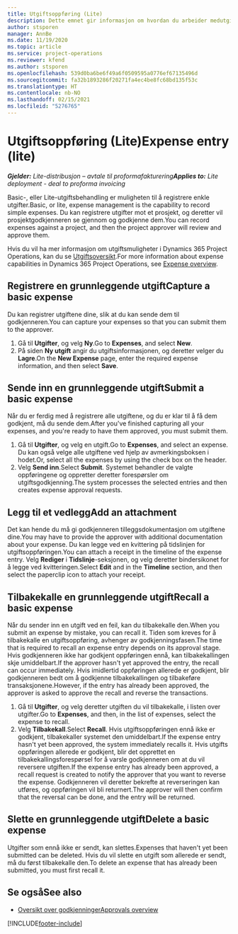```yaml
---
title: Utgiftsoppføring (Lite)
description: Dette emnet gir informasjon om hvordan du arbeider medutgifts registrering i en Lite-distribusjon.
author: stsporen
manager: AnnBe
ms.date: 11/19/2020
ms.topic: article
ms.service: project-operations
ms.reviewer: kfend
ms.author: stsporen
ms.openlocfilehash: 539d0ba6be6f49a6f0509595a0776ef67135496d
ms.sourcegitcommit: fa32b1893286f20271fa4ec4be8fc68bd135f53c
ms.translationtype: HT
ms.contentlocale: nb-NO
ms.lasthandoff: 02/15/2021
ms.locfileid: "5276765"
---
```

# <a name="expense-entry-lite"></a><span data-ttu-id="e57cf-103">Utgiftsoppføring (Lite)</span><span class="sxs-lookup"><span data-stu-id="e57cf-103">Expense entry (lite)</span></span>

<span data-ttu-id="e57cf-104">_**Gjelder:** Lite-distribusjon – avtale til proformafakturering_</span><span class="sxs-lookup"><span data-stu-id="e57cf-104">_**Applies to:** Lite deployment - deal to proforma invoicing_</span></span>

<span data-ttu-id="e57cf-105">Basic-, eller Lite-utgiftsbehandling er muligheten til å registrere enkle utgifter.</span><span class="sxs-lookup"><span data-stu-id="e57cf-105">Basic, or lite, expense management is the capability to record simple expenses.</span></span> <span data-ttu-id="e57cf-106">Du kan registrere utgifter mot et prosjekt, og deretter vil prosjektgodkjenneren se gjennom og godkjenne dem.</span><span class="sxs-lookup"><span data-stu-id="e57cf-106">You can record expenses against a project, and then the project approver will review and approve them.</span></span>

<span data-ttu-id="e57cf-107">Hvis du vil ha mer informasjon om utgiftsmuligheter i Dynamics 365 Project Operations, kan du se [Utgiftsoversikt](expense-overview.md).</span><span class="sxs-lookup"><span data-stu-id="e57cf-107">For more information about expense capabilities in Dynamics 365 Project Operations, see [Expense overview](expense-overview.md).</span></span>

## <a name="capture-a-basic-expense"></a><span data-ttu-id="e57cf-108">Registrere en grunnleggende utgift</span><span class="sxs-lookup"><span data-stu-id="e57cf-108">Capture a basic expense</span></span>

<span data-ttu-id="e57cf-109">Du kan registrer utgiftene dine, slik at du kan sende dem til godkjenneren.</span><span class="sxs-lookup"><span data-stu-id="e57cf-109">You can capture your expenses so that you can submit them to the approver.</span></span>

1. <span data-ttu-id="e57cf-110">Gå til **Utgifter**, og velg **Ny**.</span><span class="sxs-lookup"><span data-stu-id="e57cf-110">Go to **Expenses**, and select **New**.</span></span>
2. <span data-ttu-id="e57cf-111">På siden **Ny utgift** angir du utgiftsinformasjonen, og deretter velger du **Lagre**.</span><span class="sxs-lookup"><span data-stu-id="e57cf-111">On the **New Expense** page, enter the required expense information, and then select **Save**.</span></span>

## <a name="submit-a-basic-expense"></a><span data-ttu-id="e57cf-112">Sende inn en grunnleggende utgift</span><span class="sxs-lookup"><span data-stu-id="e57cf-112">Submit a basic expense</span></span>

<span data-ttu-id="e57cf-113">Når du er ferdig med å registrere alle utgiftene, og du er klar til å få dem godkjent, må du sende dem.</span><span class="sxs-lookup"><span data-stu-id="e57cf-113">After you've finished capturing all your expenses, and you're ready to have them approved, you must submit them.</span></span>

1. <span data-ttu-id="e57cf-114">Gå til **Utgifter**, og velg en utgift.</span><span class="sxs-lookup"><span data-stu-id="e57cf-114">Go to **Expenses**, and select an expense.</span></span> <span data-ttu-id="e57cf-115">Du kan også velge alle utgiftene ved hjelp av avmerkingsboksen i hodet.</span><span class="sxs-lookup"><span data-stu-id="e57cf-115">Or, select all the expenses by using the check box on the header.</span></span>
2. <span data-ttu-id="e57cf-116">Velg **Send inn**.</span><span class="sxs-lookup"><span data-stu-id="e57cf-116">Select **Submit**.</span></span> <span data-ttu-id="e57cf-117">Systemet behandler de valgte oppføringene og oppretter deretter forespørsler om utgiftsgodkjenning.</span><span class="sxs-lookup"><span data-stu-id="e57cf-117">The system processes the selected entries and then creates expense approval requests.</span></span>

## <a name="add-an-attachment"></a><span data-ttu-id="e57cf-118">Legg til et vedlegg</span><span class="sxs-lookup"><span data-stu-id="e57cf-118">Add an attachment</span></span>

<span data-ttu-id="e57cf-119">Det kan hende du må gi godkjenneren tilleggsdokumentasjon om utgiftene dine.</span><span class="sxs-lookup"><span data-stu-id="e57cf-119">You may have to provide the approver with additional documentation about your expense.</span></span> <span data-ttu-id="e57cf-120">Du kan legge ved en kvittering på tidslinjen for utgiftsoppføringen.</span><span class="sxs-lookup"><span data-stu-id="e57cf-120">You can attach a receipt in the timeline of the expense entry.</span></span> <span data-ttu-id="e57cf-121">Velg **Rediger** i **Tidslinje**-seksjonen, og velg deretter bindersikonet for å legge ved kvitteringen.</span><span class="sxs-lookup"><span data-stu-id="e57cf-121">Select **Edit** and in the **Timeline** section, and then select the paperclip icon to attach your receipt.</span></span>

## <a name="recall-a-basic-expense"></a><span data-ttu-id="e57cf-122">Tilbakekalle en grunnleggende utgift</span><span class="sxs-lookup"><span data-stu-id="e57cf-122">Recall a basic expense</span></span>

<span data-ttu-id="e57cf-123">Når du sender inn en utgift ved en feil, kan du tilbakekalle den.</span><span class="sxs-lookup"><span data-stu-id="e57cf-123">When you submit an expense by mistake, you can recall it.</span></span> <span data-ttu-id="e57cf-124">Tiden som kreves for å tilbakekalle en utgiftsoppføring, avhenger av godkjenningsfasen.</span><span class="sxs-lookup"><span data-stu-id="e57cf-124">The time that is required to recall an expense entry depends on its approval stage.</span></span>  <span data-ttu-id="e57cf-125">Hvis godkjenneren ikke har godkjent oppføringen ennå, kan tilbakekallingen skje umiddelbart.</span><span class="sxs-lookup"><span data-stu-id="e57cf-125">If the approver hasn't yet approved the entry, the recall can occur immediately.</span></span> <span data-ttu-id="e57cf-126">Hvis imidlertid oppføringen allerede er godkjent, blir godkjenneren bedt om å godkjenne tilbakekallingen og tilbakeføre transaksjonene.</span><span class="sxs-lookup"><span data-stu-id="e57cf-126">However, if the entry has already been approved, the approver is asked to approve the recall and reverse the transactions.</span></span>

1. <span data-ttu-id="e57cf-127">Gå til **Utgifter**, og velg deretter utgiften du vil tilbakekalle, i listen over utgifter.</span><span class="sxs-lookup"><span data-stu-id="e57cf-127">Go to **Expenses**, and then, in the list of expenses, select the expense to recall.</span></span>
2. <span data-ttu-id="e57cf-128">Velg **Tilbakekall**.</span><span class="sxs-lookup"><span data-stu-id="e57cf-128">Select **Recall**.</span></span> <span data-ttu-id="e57cf-129">Hvis utgiftsoppføringen ennå ikke er godkjent, tilbakekaller systemet den umiddelbart.</span><span class="sxs-lookup"><span data-stu-id="e57cf-129">If the expense entry hasn't yet been approved, the system immediately recalls it.</span></span> <span data-ttu-id="e57cf-130">Hvis utgifts oppføringen allerede er godkjent, blir det opprettet en tilbakekallingsforespørsel for å varsle godkjenneren om at du vil reversere utgiften.</span><span class="sxs-lookup"><span data-stu-id="e57cf-130">If the expense entry has already been approved, a recall request is created to notify the approver that you want to reverse the expense.</span></span> <span data-ttu-id="e57cf-131">Godkjenneren vil deretter bekrefte at reverseringen kan utføres, og oppføringen vil bli returnert.</span><span class="sxs-lookup"><span data-stu-id="e57cf-131">The approver will then confirm that the reversal can be done, and the entry will be returned.</span></span>

## <a name="delete-a-basic-expense"></a><span data-ttu-id="e57cf-132">Slette en grunnleggende utgift</span><span class="sxs-lookup"><span data-stu-id="e57cf-132">Delete a basic expense</span></span>

<span data-ttu-id="e57cf-133">Utgifter som ennå ikke er sendt, kan slettes.</span><span class="sxs-lookup"><span data-stu-id="e57cf-133">Expenses that haven't yet been submitted can be deleted.</span></span> <span data-ttu-id="e57cf-134">Hvis du vil slette en utgift som allerede er sendt, må du først tilbakekalle den.</span><span class="sxs-lookup"><span data-stu-id="e57cf-134">To delete an expense that has already been submitted, you must first recall it.</span></span>

## <a name="see-also"></a><span data-ttu-id="e57cf-135">Se også</span><span class="sxs-lookup"><span data-stu-id="e57cf-135">See also</span></span>

- [<span data-ttu-id="e57cf-136">Oversikt over godkjenninger</span><span class="sxs-lookup"><span data-stu-id="e57cf-136">Approvals overview</span></span>](../approvals/approvals-overview.md)


[!INCLUDE[footer-include](../includes/footer-banner.md)]